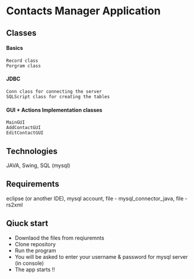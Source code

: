 # Contacts Manager Application
     
## Classes
  #### Basics
    Record class
    Porgram class
 #### JDBC
    Conn class for connecting the server
    SQLScript class for creating the tables
  #### GUI + Actions Implementation classes
    MainGUI
    AddContactGUI
    EditContactGUI
    
## Technologies
  JAVA,
  Swing,
  SQL (mysql)
  
## Requirements
  eclipse (or another IDE),
  mysql account,
  file - mysql_connector_java,
  file - rs2xml
  
## Qiuck start
  - Downlaod the files from reqiuremnts
  - Clone repository
  - Run the program
  - You will be asked to enter your username & password for mysql server (in console)
  - The app starts !!
